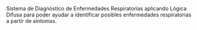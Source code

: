 Sistema de Diagnóstico de Enfermedades Respiratorias aplicando Lógica Difusa para poder ayudar a identificar posibles enfermedades respiratorias a partir de síntomas.
